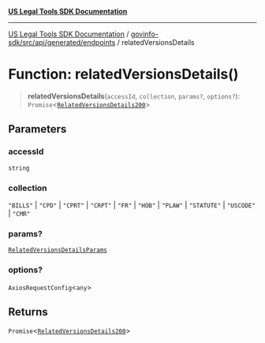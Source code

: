 [**US Legal Tools SDK Documentation**](../../../../../../README.md)

***

[US Legal Tools SDK Documentation](../../../../../../README.md) / [govinfo-sdk/src/api/generated/endpoints](../README.md) / relatedVersionsDetails

# Function: relatedVersionsDetails()

> **relatedVersionsDetails**(`accessId`, `collection`, `params?`, `options?`): `Promise`\<[`RelatedVersionsDetails200`](../../model/type-aliases/RelatedVersionsDetails200.md)\>

## Parameters

### accessId

`string`

### collection

`"BILLS"` | `"CPD"` | `"CPRT"` | `"CRPT"` | `"FR"` | `"HOB"` | `"PLAW"` | `"STATUTE"` | `"USCODE"` | `"CMR"`

### params?

[`RelatedVersionsDetailsParams`](../../model/type-aliases/RelatedVersionsDetailsParams.md)

### options?

`AxiosRequestConfig`\<`any`\>

## Returns

`Promise`\<[`RelatedVersionsDetails200`](../../model/type-aliases/RelatedVersionsDetails200.md)\>
